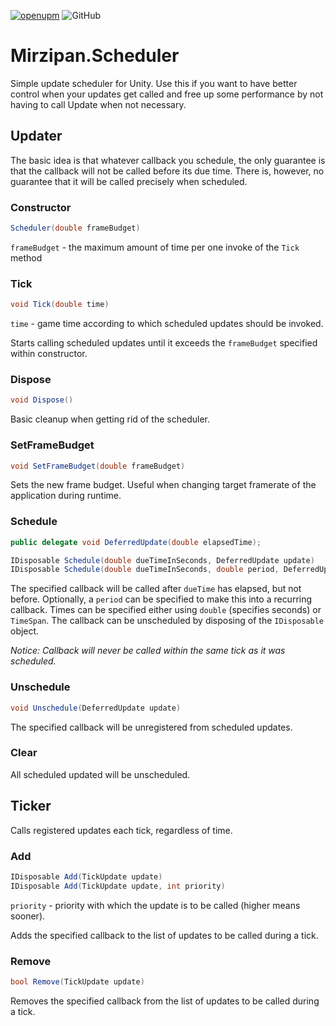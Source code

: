 [![openupm](https://img.shields.io/npm/v/net.mirzipan.scheduler?label=openupm&registry_uri=https://package.openupm.com)](https://openupm.com/packages/net.mirzipan.scheduler/) ![GitHub](https://img.shields.io/github/license/Mirzipan/Mirzipan.Scheduler)

# Mirzipan.Scheduler

Simple update scheduler for Unity. Use this if you want to have better control when your updates get called and free up some performance by not having to call Update when not necessary.

## Updater

The basic idea is that whatever callback you schedule, the only guarantee is that the callback will not be called before its due time. There is, however, no guarantee that it will be called precisely when scheduled.

### Constructor

```csharp
Scheduler(double frameBudget)
```
`frameBudget` - the maximum amount of time per one invoke of the `Tick` method

### Tick

```csharp
void Tick(double time)
```
`time` - game time according to which scheduled updates should be invoked.

Starts calling scheduled updates until it exceeds the `frameBudget` specified within constructor.

### Dispose

```csharp
void Dispose()
```
Basic cleanup when getting rid of the scheduler.

### SetFrameBudget

```csharp
void SetFrameBudget(double frameBudget)
```
Sets the new frame budget. Useful when changing target framerate of the application during runtime.

### Schedule

```csharp
public delegate void DeferredUpdate(double elapsedTime);

IDisposable Schedule(double dueTimeInSeconds, DeferredUpdate update)
IDisposable Schedule(double dueTimeInSeconds, double period, DeferredUpdate update)
```
The specified callback will be called after `dueTime` has elapsed, but not before.
Optionally, a `period` can be specified to make this into a recurring callback.
Times can be specified either using `double` (specifies seconds) or `TimeSpan`.
The callback can be unscheduled by disposing of the `IDisposable` object.

_Notice: Callback will never be called within the same tick as it was scheduled._

### Unschedule

```csharp
void Unschedule(DeferredUpdate update)
```
The specified callback will be unregistered from scheduled updates.

### Clear

All scheduled updated will be unscheduled.

## Ticker
Calls registered updates each tick, regardless of time.

### Add
```csharp
IDisposable Add(TickUpdate update)
IDisposable Add(TickUpdate update, int priority)
```
`priority` - priority with which the update is to be called (higher means sooner).

Adds the specified callback to the list of updates to be called during a tick. 

### Remove
```csharp
bool Remove(TickUpdate update)
```
Removes the specified callback from the list of updates to be called during a tick. 